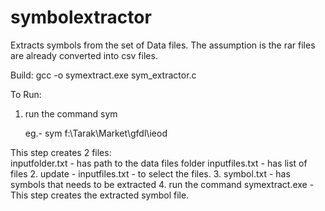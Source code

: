 # symbolextractor

Extracts symbols from the set of Data files. The assumption is the rar files are already converted into csv files.

Build:
gcc -o symextract.exe sym_extractor.c

To Run:

1. run the command
   sym <datafolder>

   eg.- sym f:\Tarak\Market\gfdl\ieod

  This step creates 2 files:    
   inputfolder.txt - has path to the data files folder
   inputfiles.txt - has list of files
2. update - inputfiles.txt - to select the files.
3. symbol.txt - has symbols that needs to be extracted
4. run the command 
   symextract.exe - 
This step creates the extracted symbol file.
